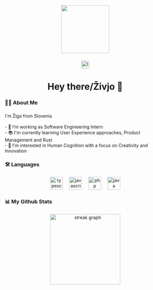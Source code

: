 <div align="center">
  <img height="150" src="https://miro.medium.com/v2/resize:fit:1290/0*s2ivt9cecdqsXvts.gif"  />
</div>

###

<div align="center">
  <a href="https://www.linkedin.com/in/ziga-solar" target="_blank">
    <img src="https://img.shields.io/static/v1?message=LinkedIn&logo=linkedin&label=&color=0077B5&logoColor=white&labelColor=&style=for-the-badge" height="25" alt="linkedin logo"  />
  </a>
</div>

###

<h1 align="center">Hey there/Živjo 👋</h1>

###

<h3 align="left">👩‍💻  About Me</h3>

###

<p align="left">I'm Žiga from Slovenia<br><br>- 🔭 I’m working as Software Engineering Intern<br>- 📚 I'm currently learning User Experience approaches, Product Management and Rust<br>- 🧐 I'm interested in Human Cognition with a focus on Creativity and Innovation</p>

###

<h3 align="left">🛠 Languages</h3>

###

<div align="center">
  <img src="https://cdn.jsdelivr.net/gh/devicons/devicon/icons/typescript/typescript-original.svg" height="40" alt="typescript logo"  />
  <img width="12" />
  <img src="https://cdn.jsdelivr.net/gh/devicons/devicon/icons/javascript/javascript-original.svg" height="40" alt="javascript logo"  />
  <img width="12" />
  <img src="https://cdn.jsdelivr.net/gh/devicons/devicon/icons/php/php-original.svg" height="40" alt="php logo"  />
  <img width="12" />
  <img src="https://cdn.jsdelivr.net/gh/devicons/devicon/icons/java/java-original.svg" height="40" alt="java logo"  />
</div>

###

<h3 align="left">📊   My Github Stats</h3>

###

<div align="center">
  <img src="https://streak-stats.demolab.com?user=ziga-solar&locale=en&mode=daily&theme=dark&hide_border=false&border_radius=5&order=3" height="220" alt="streak graph"  />
</div>

###

